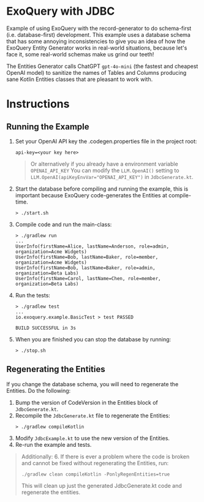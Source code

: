 # ExoQuery with JDBC

Example of using ExoQuery with the record-generator to do schema-first (i.e. database-first) development.
This example uses a database schema that has some annoying inconsistencies to give you an idea of how the 
ExoQuery Entity Generator works in real-world situations, because let's face it, some real-world schemas 
make us grind our teeth!

The Entities Generator calls ChatGPT `gpt-4o-mini` (the fastest and cheapest OpenAI model) to sanitize 
the names of Tables and Columns producing sane Kotlin Entities classes that are pleasant to work with.


# Instructions

## Running the Example

1. Set your OpenAI API key the .codegen.properties file in the project root:
   ```
   api-key=<your key here>
   ```
   
   > Or alternatively if you already have a environment variable `OPENAI_API_KEY` 
   > You can modify the `LLM.OpenAI()` setting to `LLM.OpenAI(apiKeyEnvVar="OPENAI_API_KEY")` in `JdbcGenerate.kt`.

2. Start the database before compiling and running the example, this is important because ExoQuery
   code-generates the Entities at compile-time.
   ```
   > ./start.sh
   ```
3. Compile code and run the main-class:
   ```
   > ./gradlew run
   ...
   UserInfo(firstName=Alice, lastName=Anderson, role=admin, organization=Acme Widgets)
   UserInfo(firstName=Bob, lastName=Baker, role=member, organization=Acme Widgets)
   UserInfo(firstName=Bob, lastName=Baker, role=admin, organization=Beta Labs)
   UserInfo(firstName=Carol, lastName=Chen, role=member, organization=Beta Labs)
   ```
4. Run the tests:
   ```
   > ./gradlew test
   ...
   io.exoquery.example.BasicTest > test PASSED
   
   BUILD SUCCESSFUL in 3s
   ```
5. When you are finished you can stop the database by running:
   ```
   > ./stop.sh
   ```

## Regenerating the Entities

If you change the database schema, you will need to regenerate the Entities. Do the following:

1. Bump the version of CodeVersion in the Entities block of `JdbcGenerate.kt`.
2. Recompile the `JdbcGenerate.kt` file to regenerate the Entities:
   ```
   > ./gradlew compileKotlin
   ```
3. Modify `JdbcExample.kt` to use the new version of the Entities.
4. Re-run the example and tests.


> Additionally:
> 6. If there is ever a problem where the code is broken and cannot be fixed without
>    regenerating the Entities, run: 
>    ```
>    ./gradlew clean compileKotlin -PonlyRegenEntities=true
>    ```
>    This will clean up just the generated JdbcGenerate.kt code and regenerate the entities.
